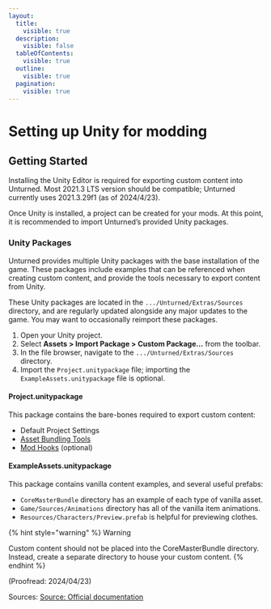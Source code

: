 ```yaml
---
layout:
  title:
    visible: true
  description:
    visible: false
  tableOfContents:
    visible: true
  outline:
    visible: true
  pagination:
    visible: true
---
```


# Setting up Unity for modding

## Getting Started

Installing the Unity Editor is required for exporting custom content into Unturned. Most 2021.3 LTS version should be compatible; Unturned currently uses 2021.3.29f1 (as of 2024/4/23).

Once Unity is installed, a project can be created for your mods. At this point, it is recommended to import Unturned’s provided Unity packages.

### Unity Packages

Unturned provides multiple Unity packages with the base installation of the game. These packages include examples that can be referenced when creating custom content, and provide the tools necessary to export content from Unity.

These Unity packages are located in the `.../Unturned/Extras/Sources` directory, and are regularly updated alongside any major updates to the game. You may want to occasionally reimport these packages.

1. Open your Unity project.
2. Select **Assets > Import Package > Custom Package…** from the toolbar.
3. In the file browser, navigate to the `.../Unturned/Extras/Sources` directory.
4. Import the `Project.unitypackage` file; importing the `ExampleAssets.unitypackage` file is optional.

#### Project.unitypackage

This package contains the bare-bones required to export custom content:

* Default Project Settings
* [Asset Bundling Tools](https://docs.smartlydressedgames.com/en/stable/assets/asset-bundles.html#doc-asset-bundles)
* [Mod Hooks](https://docs.smartlydressedgames.com/en/stable/assets/mod-hooks.html#doc-assets-mod-hooks) (optional)

#### ExampleAssets.unitypackage

This package contains vanilla content examples, and several useful prefabs:

* `CoreMasterBundle` directory has an example of each type of vanilla asset.
* `Game/Sources/Animations` directory has all of the vanilla item animations.
* `Resources/Characters/Preview.prefab` is helpful for previewing clothes.

{% hint style="warning" %}
Warning

Custom content should not be placed into the CoreMasterBundle directory. Instead, create a separate directory to house your custom content.
{% endhint %}

(Proofread: 2024/04/23)&#x20;

Sources: [Source: Official documentation](https://docs.smartlydressedgames.com/en/stable/about/getting-started.html)
